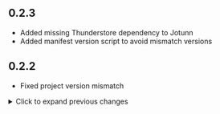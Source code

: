 ## 0.2.3

- Added missing Thunderstore dependency to Jotunn
- Added manifest version script to avoid mismatch versions

## 0.2.2

- Fixed project version mismatch

<details>
<summary>Click to expand previous changes</summary>

## 0.2.1

- Removed unnecessary async delay in FeedAnimal
- Codebase improvements

## 0.2.0

- Changed targeted framework
- Added Jotunn dependency
- Added requirement Client/Server to have latest Minor version installed

## 0.1.0

- Added Jotunn for for reference and assembly handling
- Code readability updates
- Added more details to README
- Increased default range from 5 to 10
- Rewrote global feeding delay logic
- Removed ownership check

## 0.0.2

- Updated GitHub link

</details>
